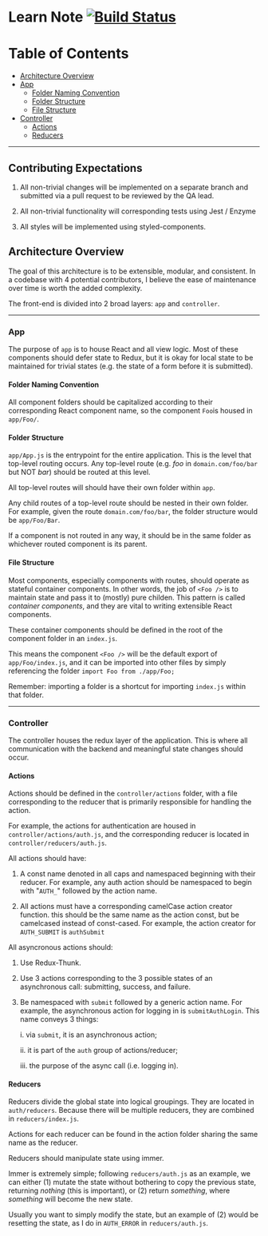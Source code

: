 # Learn Note [![Build Status](https://travis-ci.com/morgannewman/learn-note.svg?branch=master)](https://travis-ci.com/morgannewman/learn-note)

Table of Contents
=================

* [Architecture Overview](#Architecture-Overview)
* [App](#app)
  * [Folder Naming Convention](#Folder-Naming-Convention)
  * [Folder Structure](#Folder-Structure)
  * [File Structure](#File-Structure)
* [Controller](#Controller)
  * [Actions](#Actions)
  * [Reducers](#Reducers)

---

## Contributing Expectations

1. All non-trivial changes will be implemented on a separate branch and submitted via a pull request to be reviewed by the QA lead.

2. All non-trivial functionality will corresponding tests using Jest / Enzyme

3. All styles will be implemented using styled-components.

## Architecture Overview
The goal of this architecture is to be extensible, modular, and consistent. In a codebase with 4 potential contributors, I believe the ease of maintenance over time is worth the added complexity.

The front-end is divided into 2 broad layers: `app` and `controller`. 

---

### App

The purpose of `app` is to house React and all view logic. Most of these components should defer state to Redux, but it is okay for local state to be maintained for trivial states (e.g. the state of a form before it is submitted).

#### Folder Naming Convention

All component folders should be capitalized according to their corresponding React component name, so the component `Foo`is housed in `app/Foo/`.

#### Folder Structure

`app/App.js` is the entrypoint for the entire application. This is the level that top-level routing occurs. Any top-level route (e.g. _foo_ in `domain.com/foo/bar` but NOT _bar_) should be routed at this level.

All top-level routes will should have their own folder within `app`. 

Any child routes of a top-level route should be nested in their own folder. For example, given the route `domain.com/foo/bar`, the folder structure would be `app/Foo/Bar`.

If a component is not routed in any way, it should be in the same folder as whichever routed component is its parent.

#### File Structure

Most components, especially components with routes, should operate as stateful container components. In other words, the job of `<Foo />` is to maintain state and pass it to (mostly) pure childen. This pattern is called _container components_, and they are vital to writing extensible React components.

These container components should be defined in the root of the component folder in an `index.js`. 

This means the component `<Foo />` will be the default export of `app/Foo/index.js`, and it can be imported into other files by simply referencing the folder `import Foo from ./app/Foo;`

Remember: importing a folder is a shortcut for importing `index.js` within that folder.

---

### Controller

The controller houses the redux layer of the application. This is where all communication with the backend and meaningful state changes should occur.

#### Actions

Actions should be defined in the `controller/actions` folder, with a file corresponding to the reducer that is primarily responsible for handling the action.

For example, the actions for authentication are housed in `controller/actions/auth.js`, and the corresponding reducer is located in `controller/reducers/auth.js`.

All actions should have:

1. A const name denoted in all caps and namespaced beginning with their reducer. For example, any auth action should be namespaced to begin with "`AUTH_`" followed by the action name.

2. All actions must have a corresponding camelCase action creator function. this should be the same name as the action const, but be camelcased instead of const-cased. For example, the action creator for `AUTH_SUBMIT` is `authSubmit`

All asyncronous actions should:

1. Use Redux-Thunk.

2. Use 3 actions corresponding to the 3 possible states of an asynchronous call: submitting, success, and failure.

3. Be namespaced with `submit` followed by a generic action name. For example, the asynchronous action for logging in is `submitAuthLogin`. This name conveys 3 things: 

    i. via `submit`, it is an asynchronous action;

    ii. it is part of the `auth` group of actions/reducer;

    iii. the purpose of the async call (i.e. logging in).


#### Reducers

Reducers divide the global state into logical groupings. They are located in `auth/reducers`. Because there will be multiple reducers, they are combined in `reducers/index.js`.

Actions for each reducer can be found in the action folder sharing the same name as the reducer.

Reducers should manipulate state using immer.

Immer is extremely simple; following `reducers/auth.js` as an example, we can either (1) mutate the state without bothering to copy the previous state, returning _nothing_ (this is important), or (2) return _something_, where _something_ will become the new state.

Usually you want to simply modify the state, but an example of (2) would be resetting the state, as I do in `AUTH_ERROR` in `reducers/auth.js`.
